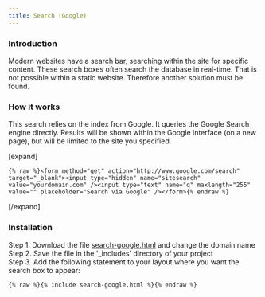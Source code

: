 ```yaml
---
title: Search (Google)
---
```


### Introduction

Modern websites have a search bar, searching within the site for specific content. These search boxes often search the database in real-time. That is not possible within a static website. Therefore another solution must be found.

### How it works

This search relies on the index from Google. It queries the Google Search engine directly. Results will be shown within the Google interface (on a new page), but will be limited to the site you specified.

[expand]

```
{% raw %}<form method="get" action="http://www.google.com/search" target="_blank"><input type="hidden" name="sitesearch" value="yourdomain.com" /><input type="text" name="q" maxlength="255" value="" placeholder="Search via Google" /></form>{% endraw %}
```

[/expand]

### Installation

Step 1. Download the file [search-google.html](https://raw.githubusercontent.com/jhvanderschee/jekyllcodex/gh-pages/_includes/search-google.html) and change the domain name
<br />Step 2. Save the file in the '_includes' directory of your project
<br />Step 3. Add the following statement to your layout where you want the search box to appear:

```
{% raw %}{% include search-google.html %}{% endraw %}
```